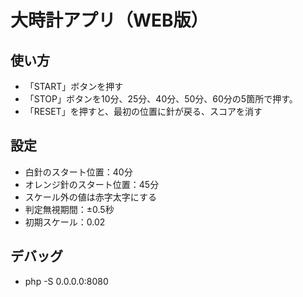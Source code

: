 # 大時計アプリ（WEB版）
## 使い方
- 「START」ボタンを押す
- 「STOP」ボタンを10分、25分、40分、50分、60分の5箇所で押す。
- 「RESET」を押すと、最初の位置に針が戻る、スコアを消す

## 設定
- 白針のスタート位置：40分
- オレンジ針のスタート位置：45分
- スケール外の値は赤字太字にする
- 判定無視期間：±0.5秒
- 初期スケール：0.02

## デバッグ
- php -S 0.0.0.0:8080